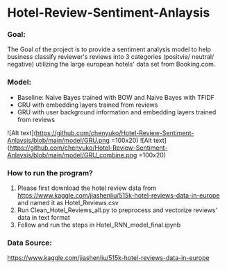 # Hotel-Review-Sentiment-Anlaysis

### Goal: 
The Goal of the project is to provide a sentiment analysis model to help business classify reviewer's reviews into 3 categories (positvie/ neutral/ negative) utilizing the large european hotels' data set from Booking.com. 

### Model: 
- Baseline: Naive Bayes trained with BOW and Naive Bayes with TFIDF 
- GRU with embedding layers trained from reviews 
- GRU with user background information and embedding layers trained from reviews 

![Alt text](https://github.com/chenyuko/Hotel-Review-Sentiment-Anlaysis/blob/main/model/GRU.png =100x20)
![Alt text](https://github.com/chenyuko/Hotel-Review-Sentiment-Anlaysis/blob/main/model/GRU_combine.png =100x20)

### How to run the program? 
 1. Please first download the hotel review data from https://www.kaggle.com/jiashenliu/515k-hotel-reviews-data-in-europe and named it as Hotel_Reviews.csv
 2. Run Clean_Hotel_Reviews_all.py to preprocess and vectorize reviews' data in text format  
 3. Follow and run the steps in Hotel_RNN_model_final.ipynb


### Data Source: 
https://www.kaggle.com/jiashenliu/515k-hotel-reviews-data-in-europe

